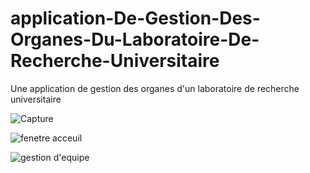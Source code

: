 # application-De-Gestion-Des-Organes-Du-Laboratoire-De-Recherche-Universitaire
Une application de gestion des organes d'un laboratoire de recherche universitaire


![Capture](https://user-images.githubusercontent.com/58481599/70848152-7ddb1600-1e6d-11ea-8b37-32814a55b850.PNG)


![fenetre acceuil](https://user-images.githubusercontent.com/58481599/70856246-67b66f80-1ed8-11ea-96be-8ecf802492c5.PNG)



![gestion d'equipe](https://user-images.githubusercontent.com/58481599/70848154-7e73ac80-1e6d-11ea-851e-53e092a3d4a6.png)


